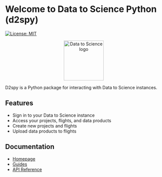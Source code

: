 # Welcome to Data to Science Python (d2spy)

[![License: MIT](https://img.shields.io/badge/License-MIT-yellow.svg)](https://opensource.org/licenses/MIT)

<p align="center">
  <img
    src="https://py.d2s.org/assets/d2s-logo.png"
    alt="Data to Science logo"
    width="128"
  >
</p>

D2spy is a Python package for interacting with Data to Science instances.

## Features

- Sign in to your Data to Science instance
- Access your projects, flights, and data products
- Create new projects and flights
- Upload data products to flights

## Documentation

- [Homepage](https://py.d2s.org/)
- [Guides](https://py.d2s.org/guides)
- [API Reference](https://py.d2s.org/api_client/)
